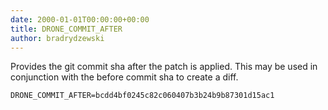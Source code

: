 ```yaml
---
date: 2000-01-01T00:00:00+00:00
title: DRONE_COMMIT_AFTER
author: bradrydzewski
---
```


Provides the git commit sha after the patch is applied. This may be used in conjunction with the before commit sha to create a diff.

```
DRONE_COMMIT_AFTER=bcdd4bf0245c82c060407b3b24b9b87301d15ac1
```

